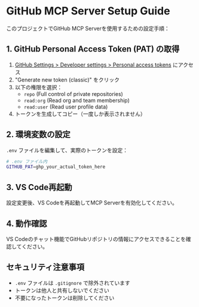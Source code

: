 # GitHub MCP Server Setup Guide

このプロジェクトでGitHub MCP Serverを使用するための設定手順：

## 1. GitHub Personal Access Token (PAT) の取得

1. [GitHub Settings > Developer settings > Personal access tokens](https://github.com/settings/tokens) にアクセス
2. "Generate new token (classic)" をクリック
3. 以下の権限を選択：
   - `repo` (Full control of private repositories)
   - `read:org` (Read org and team membership)
   - `read:user` (Read user profile data)
4. トークンを生成してコピー（一度しか表示されません）

## 2. 環境変数の設定

`.env` ファイルを編集して、実際のトークンを設定：

```bash
# .env ファイル内
GITHUB_PAT=ghp_your_actual_token_here
```

## 3. VS Code再起動

設定変更後、VS Codeを再起動してMCP Serverを有効化してください。

## 4. 動作確認

VS Codeのチャット機能でGitHubリポジトリの情報にアクセスできることを確認してください。

## セキュリティ注意事項

- `.env` ファイルは `.gitignore` で除外されています
- トークンは他人と共有しないでください
- 不要になったトークンは削除してください
